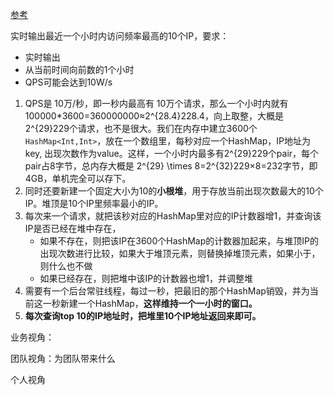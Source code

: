 [参考](https://soulmachine.gitbooks.io/system-design/content/cn/top-k-frequent-ip-in-one-hour.html)

实时输出最近一个小时内访问频率最高的10个IP，要求：

- 实时输出
- 从当前时间向前数的1个小时
- QPS可能会达到10W/s



1. QPS是 10万/秒，即一秒内最高有 10万个请求，那么一个小时内就有 100000*3600=360000000≈2^{28.4}228.4，向上取整，大概是 2^{29}229个请求，也不是很大。我们在内存中建立3600个`HashMap<Int,Int>`，放在一个数组里，每秒对应一个HashMap，IP地址为key, 出现次数作为value。这样，一个小时内最多有2^{29}229个pair，每个pair占8字节，总内存大概是 2^{29} \times 8=2^{32}229×8=232字节，即4GB，单机完全可以存下。
2. 同时还要新建一个固定大小为10的**小根堆**，用于存放当前出现次数最大的10个IP。堆顶是10个IP里频率最小的IP。
3. 每次来一个请求，就把该秒对应的HashMap里对应的IP计数器增1，并查询该IP是否已经在堆中存在，
   - 如果不存在，则把该IP在3600个HashMap的计数器加起来，与堆顶IP的出现次数进行比较，如果大于堆顶元素，则替换掉堆顶元素，如果小于，则什么也不做
   - 如果已经存在，则把堆中该IP的计数器也增1，并调整堆
4. 需要有一个后台常驻线程，每过一秒，把最旧的那个HashMap销毁，并为当前这一秒新建一个HashMap，**这样维持一个一小时的窗口。**
5. **每次查询top 10的IP地址时，把堆里10个IP地址返回来即可。**



业务视角：

团队视角：为团队带来什么

个人视角